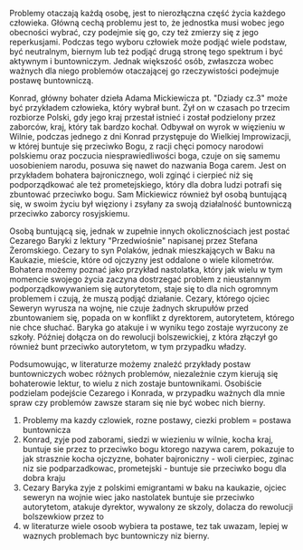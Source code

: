 
Problemy otaczają każdą osobę, jest to nierozłączna część życia każdego człowieka. Główną cechą problemu jest to, że jednostka musi wobec jego obecności wybrać, czy podejmie się go, czy też zmierzy się z jego reperkusjami. Podczas tego wyboru człowiek może podjąć wiele podstaw, być neutralnym, biernym lub też podjąć drugą stronę tego spektrum i być aktywnym i buntowniczym. Jednak większość osób, zwłaszcza wobec ważnych dla niego problemów otaczającej go rzeczywistości podejmuje postawę buntowniczą. 

Konrad, główny bohater dzieła Adama Mickiewicza pt. "Dziady cz.3" może być przykładem człowieka, który wybrał bunt. Żył on w czasach po trzecim rozbiorze Polski, gdy jego kraj przestał istnieć i został podzielony przez zaborców, kraj, który tak bardzo kochał. Odbywał on wyrok w więzieniu w Wilnie, podczas jednego z dni Konrad przystępuje do Wielkiej Improwizacji, w której buntuje się przeciwko Bogu, z racji chęci pomocy narodowi polskiemu oraz poczucia niesprawiedliwości boga, czuje on się samemu uosobieniem narodu, posuwa się nawet do nazwania Boga carem. Jest on przykładem bohatera bajronicznego, woli zginąć i cierpieć niż się podporządkować ale też prometejskiego, który dla dobra ludzi potrafi się zbuntować przeciwko bogu. Sam Mickiewicz również był osobą buntującą się, w swoim życiu był więziony i zsyłany za swoją działalność buntowniczą przeciwko zaborcy rosyjskiemu. 

Osobą buntującą się, jednak w zupełnie innych okolicznościach jest postać Cezarego Baryki z lektury "Przedwiośnie" napisanej przez Stefana Żeromskiego. Cezary to syn Polaków, jednak mieszkających w Baku na Kaukazie, mieście, które od ojczyzny jest oddalone o wiele kilometrów. Bohatera możemy poznać jako przykład nastolatka, który jak wielu w tym momencie swojego życia zaczyna dostrzegać problem z nieustannym podporządkowywaniem się autorytetom, staje się to dla nich ogromnym problemem i czują, że muszą podjąć działanie. Cezary, którego ojciec Seweryn wyrusza na wojnę, nie czuje żadnych skrupułów przed zbuntowaniem się, popada on w konflikt z dyrektorem, autorytetem, którego nie chce słuchać. Baryka go atakuje i w wyniku tego zostaje wyrzucony ze szkoły. Później dołącza on do rewolucji bolszewickiej, z która złączył go również bunt przeciwko autorytetom, w tym przypadku władzy. 

Podsumowując, w literaturze możemy znaleźć przykłady postaw buntowniczych wobec różnych problemów, niezależnie czym kierują się bohaterowie lektur, to wielu z nich zostaje buntownikami. Osobiście podzielam podejście Cezarego i Konrada, w przypadku ważnych dla mnie spraw czy problemów zawsze staram się nie być wobec nich bierny.


1. Problemy ma kazdy czlowiek, rozne postawy, ciezki problem = postawa buntownicza
2. Konrad, zyje pod zaborami, siedzi w wiezieniu w wilnie, kocha kraj, buntuje sie przez to przeciwko bogu ktorego nazywa carem, pokazuje to jak strasznie kocha ojczyzne, bohater bajroniczny - woli cierpiec, zginac niz sie podparzadkowac, prometejski - buntuje sie przeciwko bogu dla dobra kraju
3. Cezary Baryka zyje z polskimi emigrantami w baku na kaukazie, ojciec seweryn na wojnie wiec jako nastolatek buntuje sie przeciwko autorytetom, atakuje dyrektor, wywalony ze skzoly, dolacza do rewolucji bolszewkiow przez to
4. w literaturze wiele osoob wybiera ta postawe, tez tak uwazam, lepiej w waznych problemach byc buntowniczy niz bierny.
